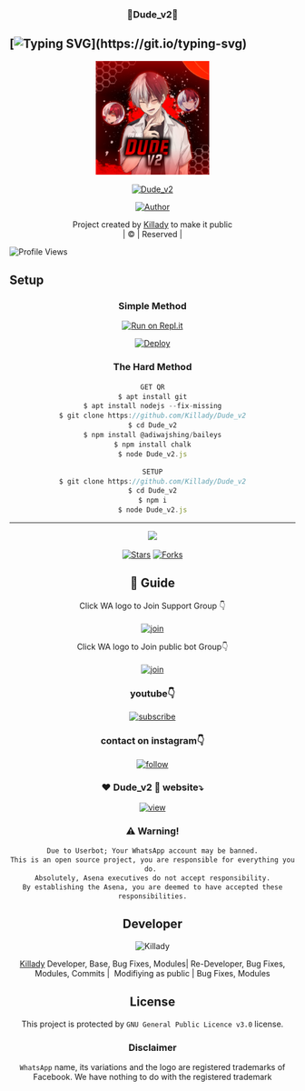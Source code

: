<h3 align="center">💝Dude_v2💝</h3>

## [![Typing SVG](https://readme-typing-svg.herokuapp.com?font=Lemon+milk&color=F5000&lines=Welcome+to+Dude_v2+WA+Bot...;Created+by+Devil...;This+is+a+Bgm+stickerbot...;With+more+features...)](https://git.io/typing-svg)

<div align="center">
  <img border-radius: 15px src="20211205_102026.jpg" width="200" height="200"/>
  <p align="center">
<a href="#"><img title="Dude_v2" src="https://img.shields.io/badge/Dude_v2-green?colorA=%23ff0000&colorB=%23017e40&style=for-the-badge"></a>
</p>
  <p align="center">
<a href="https://github.com/Killady"><img title="Author" src="https://img.shields.io/badge/Author-Husnijin-/Dude_v2?color=blue&style=for-the-badge&logo=whatsapp"></a>
</p>
</div>
<p align="center">
Project created by <a href="https://github.com/Killady">Killady</a> to make it public
    <br>
       | © |
        Reserved |
    <br> 
</p>

![Profile Views](https://hits.seeyoufarm.com/api/count/incr/badge.svg?url=https://github.com/Killady/Dude_v2&title=Dude_v2%20Views)

## Setup
<div align="center">

  ### Simple Method
 
[![Run on Repl.it](https://repl.it/badge/github/quiec/whatsAlfa)](https://replit.com/Killady/Dude_v2-QR)
  

[![Deploy](https://www.herokucdn.com/deploy/button.svg)](https://heroku.com/deploy?template=https://github.com/Killady/Dude_v2) 
 
### The Hard Method
```js
GET QR
$ apt install git
$ apt install nodejs --fix-missing
$ git clone https://github.com/Killady/Dude_v2
$ cd Dude_v2
$ npm install @adiwajshing/baileys
$ npm install chalk
$ node Dude_v2.js
```
      
```js
SETUP
$ git clone https://github.com/Killady/Dude_v2
$ cd Dude_v2
$ npm i
$ node Dude_v2.js
```

----

  <p align="center">
  <a href="httsp://github.com/Killady/Dude_v2">
    
<a href="https://github.com/farhan-dqz/followers">
<img src="https://img.shields.io/github/repo-size/farhan-dqz/Julie-Mwol?color=green&label=Repo%20total%20size&style=plastic">
<p align="center">
<a href="https://github.com/Killady/followers"
<img title="Followers" src="https://img.shields.io/github/followers/Killady?color=blue&style=flat-square"></a>
<a href="https://github.com/Killady/Dude_v2/stargazers/"><img title="Stars" src="https://img.shields.io/github/stars/Killady/Dude_v2?color=blue&style=flat-trangle"></a>
<a href="https://github.com/Killady/Dude_v2/network/members"><img title="Forks" src="https://img.shields.io/github/forks/Killady/Dude_v2?color=blue&style=flat-trangle"></a>
</p>

## 📢 Guide
Click WA logo to Join Support Group 👇
    <br>
<br>
  [![join](https://github.com/Alien-alfa/PublicBot/blob/main/wlogo.svg.png)](https://chat.whatsapp.com/ByRcM1oaFETCOOtlhGYsJn)
  <div align="center">


Click WA logo to Join public bot Group👇
    <br>
<br>
  [![join](https://github.com/Alien-alfa/PublicBot/blob/main/wlogo.svg.png)](https://chat.whatsapp.com/BUt420LTGKBHNHALHKV9jJ)
  <div align="center">

  </div>

### youtube👇

[![subscribe](https://i.ibb.co/mqttCVQ/images-1-1.png)](https://youtube.com/channel/UCllom1TvXieyxcGaanSpMvA)


### contact on instagram👇

[![follow](https://i.ibb.co/zHdm4Hj/images-5-2.jpg)](https://www.instagram.com/_husni_ser_/)

### ❤️ Dude_v2 💙 website⤵️

[![view](https://i.ibb.co/cyXKpj7/images-7-1-1.jpg)](https://Dude_v2nijinhusni.blogspot.com)


### ⚠️ Warning! 
```
Due to Userbot; Your WhatsApp account may be banned.
This is an open source project, you are responsible for everything you do. 
Absolutely, Asena executives do not accept responsibility.
By establishing the Asena, you are deemed to have accepted these responsibilities.
```

## Developer
  <div align="center">
    
![Killady](https://github.com/Killady.png?size=100)

 [Killady](https://github.com/Killady)
Developer, Base, Bug Fixes, Modules| Re-Developer, Bug Fixes, Modules, Commits |  Modifiying  as   public | Bug Fixes, Modules 
  </div>
    


## License
This project is protected by `GNU General Public Licence v3.0` license.

### Disclaimer
`WhatsApp` name, its variations and the logo are registered trademarks of Facebook. We have nothing to do with the registered trademark
